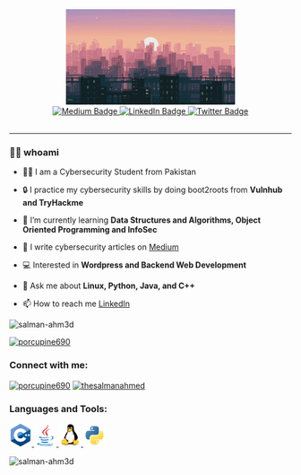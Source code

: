 <div id="header" align="center">
  <img src="https://raw.githubusercontent.com/salman-ahm3d/salman-ahm3d/main/509848-Pixel-Art-Pixel.png" alt="Cool Pixel Art" width=60% height=60%>
  <div id="badges">
  <a href="https://salmanahmed69890.medium.com/">
    <img src="https://img.shields.io/badge/Medium-black?logo=medium&logoColor=white&style=for-the-badge" alt="Medium Badge"/>
  </a>
  <a href="https://www.linkedin.com/in/thesalmanahmed/">
  <img src="https://img.shields.io/badge/LinkedIn-blue?style=for-the-badge&logo=linkedin&logoColor=white" alt="LinkedIn Badge"/>
  </a>
  <a href="https://twitter.com/porcupine690">
  <img src="https://img.shields.io/badge/Twitter-blue?style=for-the-badge&logo=twitter&logoColor=white" alt="Twitter Badge"/><br>
    <img src="https://komarev.com/ghpvc/?username=salman-ahm3d&style=flat-square&color=blue" alt=""/>
  </a>
</div>
  </div>
  <hr>

### 👨‍💻 whoami
- 👨‍🎓 I am a Cybersecurity Student from Pakistan

- 🔒 I practice my cybersecurity skills by doing boot2roots from **Vulnhub and TryHackme**

- 🌱 I’m currently learning **Data Structures and Algorithms, Object Oriented Programming and InfoSec**

- 📝 I write cybersecurity articles on [Medium](salmanahmed69890.medium.com)

- 💻 Interested in **Wordpress and Backend Web Development**

- 💬 Ask me about **Linux, Python, Java, and C++**

- 📫 How to reach me [LinkedIn](linkedin.com/in/thesalmanahmed)


<p align="left"> <img src="https://komarev.com/ghpvc/?username=salman-ahm3d&label=Profile%20views&color=0e75b6&style=flat" alt="salman-ahm3d" /> </p>

<p align="left"> <a href="https://twitter.com/porcupine690" target="blank"><img src="https://img.shields.io/twitter/follow/porcupine690?logo=twitter&style=for-the-badge" alt="porcupine690" /></a> </p>

<h3 align="left">Connect with me:</h3>
<p align="left">
<a href="https://twitter.com/porcupine690" target="blank"><img align="center" src="https://raw.githubusercontent.com/rahuldkjain/github-profile-readme-generator/master/src/images/icons/Social/twitter.svg" alt="porcupine690" height="30" width="40" /></a>
<a href="https://linkedin.com/in/thesalmanahmed" target="blank"><img align="center" src="https://raw.githubusercontent.com/rahuldkjain/github-profile-readme-generator/master/src/images/icons/Social/linked-in-alt.svg" alt="thesalmanahmed" height="30" width="40" /></a>
</p>

<h3 align="left">Languages and Tools:</h3>
<p align="left"> <a href="https://www.w3schools.com/cpp/" target="_blank" rel="noreferrer"> <img src="https://raw.githubusercontent.com/devicons/devicon/master/icons/cplusplus/cplusplus-original.svg" alt="cplusplus" width="40" height="40"/> </a> <a href="https://www.java.com" target="_blank" rel="noreferrer"> <img src="https://raw.githubusercontent.com/devicons/devicon/master/icons/java/java-original.svg" alt="java" width="40" height="40"/> </a> <a href="https://www.linux.org/" target="_blank" rel="noreferrer"> <img src="https://raw.githubusercontent.com/devicons/devicon/master/icons/linux/linux-original.svg" alt="linux" width="40" height="40"/> </a> <a href="https://www.python.org" target="_blank" rel="noreferrer"> <img src="https://raw.githubusercontent.com/devicons/devicon/master/icons/python/python-original.svg" alt="python" width="40" height="40"/> </a> </p>

<p><img align="center" src="https://github-readme-stats.vercel.app/api/top-langs?username=salman-ahm3d&show_icons=true&locale=en&layout=compact" alt="salman-ahm3d" /></p>




<!--
**salman-ahm3d/salman-ahm3d** is a ✨ _special_ ✨ repository because its `README.md` (this file) appears on your GitHub profile.

Here are some ideas to get you started:

- 🔭 I’m currently working on ...
- 🌱 I’m currently learning ...
- 👯 I’m looking to collaborate on ...
- 🤔 I’m looking for help with ...
- 💬 Ask me about ...
- 📫 How to reach me: ...
- 😄 Pronouns: ...
- ⚡ Fun fact: ...
-->
